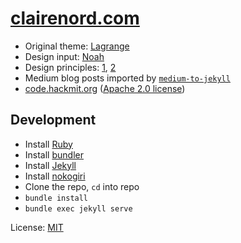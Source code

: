 # [clairenord.com](http://clairenord.com)

- Original theme: [Lagrange][lagrange]
- Design input: [Noah][noah]
- Design principles: [1][mfsite], [2][bettermfsite]
- Medium blog posts imported by [`medium-to-jekyll`][m2j]
- [code.hackmit.org](https://code.hackmit.org) ([Apache 2.0 license](http://www.apache.org/licenses/LICENSE-2.0.txt))

## Development

- Install [Ruby][ruby]
- Install [bundler][bundler]
- Install [Jekyll][jekyll]
- Install [nokogiri][nokogiri]
- Clone the repo, `cd` into repo
- `bundle install`
- `bundle exec jekyll serve`

License: [MIT][license]

[lagrange]: https://github.com/LeNPaul/Lagrange
[noah]: http://noahmoroze.com
[mfsite]: http://motherfuckingwebsite.com/
[bettermfsite]: http://bettermotherfuckingwebsite.com/
[m2j]: https://github.com/Donohue/medium-to-jekyll
[ruby]: https://www.ruby-lang.org/en/documentation/installation/
[bundler]: http://bundler.io/
[jekyll]: https://jekyllrb.com/
[nokogiri]: http://www.nokogiri.org/tutorials/installing_nokogiri.html
[license]: https://cnord.mit-license.org/
